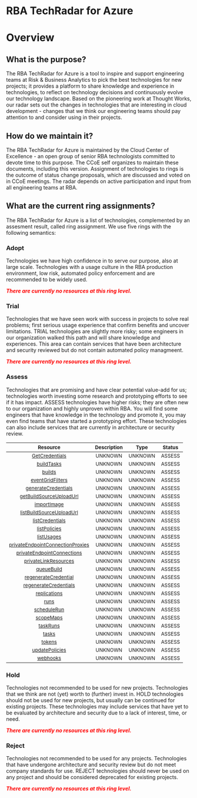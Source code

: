 
RBA TechRadar for Azure
=======================

# Overview

## What is the purpose?


The RBA TechRadar for Azure is a tool to inspire and support engineering teams at Risk & Business Analytics to pick the best technologies for new projects; it provides a platform to share knowledge and experience in technologies, to reflect on technology decisions and continuously evolve our technology landscape.  Based on the pioneering work at Thought Works, our radar sets out the changes in technologies that are interesting in cloud development - changes that we think our engineering teams should pay attention to and consider using in their projects.
## How do we maintain it?


The RBA TechRadar for Azure is maintained by the Cloud Center of Excellence - an open group of senior RBA technologists committed to devote time to this purpose.  The CCoE self organizes to maintain these documents, including this version.  Assignment of technologies to rings is the outcome of status change proposals, which are discussed and voted on in CCoE meetings.  The radar depends on active participation and input from all engineering teams at RBA.
## What are the current ring assignments?


The RBA TechRadar for Azure is a list of technologies, complemented by an assesment result, called ring assignment.  We use five rings with the following semantics:
### Adopt


Technologies we have high confidence in to serve our purpose, also at large scale.  Technologies with a usage culture in the RBA production environment, low risk, automated policy enforcement and are recommended to be widely used.  
  
***<font color="red"> There are currently no resources at this ring level. </font>***
### Trial


Technologies that we have seen work with success in projects to solve real problems;  first serious usage experience that confirm benefits and uncover limitations.  TRIAL technologies are slightly more risky; some engineers in our organization walked this path and will share knowledge and experiences.  This area can contain services that have been architecture and security reviewed but do not contain automated policy managmeent.  
  
***<font color="red"> There are currently no resources at this ring level. </font>***
### Assess


Technologies that are promising and have clear potential value-add for us; technologies worth investing some research and prototyping efforts to see if it has impact.  ASSESS technologies have higher risks;  they are often new to our organization and highly unproven within RBA.  You will find some engineers that have knowledge in the technology and promote it, you may even find teams that have started a prototyping effort.  These technologies can also include services that are currently in architecture or security review.  

|<sub>Resource</sub>|<sub>Description</sub>|<sub>Type</sub>|<sub>Status</sub>|
| :---: | :---: | :---: | :---: |
|<sub>[GetCredentials](https://github.com/openrba/python-azure-techradar/tree/master/Microsoft.DBforMariaDB/registries/GetCredentials)</sub>|<sub>UNKNOWN</sub>|<sub>UNKNOWN</sub>|<sub>ASSESS</sub>|
|<sub>[buildTasks](https://github.com/openrba/python-azure-techradar/tree/master/Microsoft.DBforMariaDB/registries/buildTasks)</sub>|<sub>UNKNOWN</sub>|<sub>UNKNOWN</sub>|<sub>ASSESS</sub>|
|<sub>[builds](https://github.com/openrba/python-azure-techradar/tree/master/Microsoft.DBforMariaDB/registries/builds)</sub>|<sub>UNKNOWN</sub>|<sub>UNKNOWN</sub>|<sub>ASSESS</sub>|
|<sub>[eventGridFilters](https://github.com/openrba/python-azure-techradar/tree/master/Microsoft.DBforMariaDB/registries/eventGridFilters)</sub>|<sub>UNKNOWN</sub>|<sub>UNKNOWN</sub>|<sub>ASSESS</sub>|
|<sub>[generateCredentials](https://github.com/openrba/python-azure-techradar/tree/master/Microsoft.DBforMariaDB/registries/generateCredentials)</sub>|<sub>UNKNOWN</sub>|<sub>UNKNOWN</sub>|<sub>ASSESS</sub>|
|<sub>[getBuildSourceUploadUrl](https://github.com/openrba/python-azure-techradar/tree/master/Microsoft.DBforMariaDB/registries/getBuildSourceUploadUrl)</sub>|<sub>UNKNOWN</sub>|<sub>UNKNOWN</sub>|<sub>ASSESS</sub>|
|<sub>[importImage](https://github.com/openrba/python-azure-techradar/tree/master/Microsoft.DBforMariaDB/registries/importImage)</sub>|<sub>UNKNOWN</sub>|<sub>UNKNOWN</sub>|<sub>ASSESS</sub>|
|<sub>[listBuildSourceUploadUrl](https://github.com/openrba/python-azure-techradar/tree/master/Microsoft.DBforMariaDB/registries/listBuildSourceUploadUrl)</sub>|<sub>UNKNOWN</sub>|<sub>UNKNOWN</sub>|<sub>ASSESS</sub>|
|<sub>[listCredentials](https://github.com/openrba/python-azure-techradar/tree/master/Microsoft.DBforMariaDB/registries/listCredentials)</sub>|<sub>UNKNOWN</sub>|<sub>UNKNOWN</sub>|<sub>ASSESS</sub>|
|<sub>[listPolicies](https://github.com/openrba/python-azure-techradar/tree/master/Microsoft.DBforMariaDB/registries/listPolicies)</sub>|<sub>UNKNOWN</sub>|<sub>UNKNOWN</sub>|<sub>ASSESS</sub>|
|<sub>[listUsages](https://github.com/openrba/python-azure-techradar/tree/master/Microsoft.DBforMariaDB/registries/listUsages)</sub>|<sub>UNKNOWN</sub>|<sub>UNKNOWN</sub>|<sub>ASSESS</sub>|
|<sub>[privateEndpointConnectionProxies](https://github.com/openrba/python-azure-techradar/tree/master/Microsoft.DBforMariaDB/registries/privateEndpointConnectionProxies)</sub>|<sub>UNKNOWN</sub>|<sub>UNKNOWN</sub>|<sub>ASSESS</sub>|
|<sub>[privateEndpointConnections](https://github.com/openrba/python-azure-techradar/tree/master/Microsoft.DBforMariaDB/registries/privateEndpointConnections)</sub>|<sub>UNKNOWN</sub>|<sub>UNKNOWN</sub>|<sub>ASSESS</sub>|
|<sub>[privateLinkResources](https://github.com/openrba/python-azure-techradar/tree/master/Microsoft.DBforMariaDB/registries/privateLinkResources)</sub>|<sub>UNKNOWN</sub>|<sub>UNKNOWN</sub>|<sub>ASSESS</sub>|
|<sub>[queueBuild](https://github.com/openrba/python-azure-techradar/tree/master/Microsoft.DBforMariaDB/registries/queueBuild)</sub>|<sub>UNKNOWN</sub>|<sub>UNKNOWN</sub>|<sub>ASSESS</sub>|
|<sub>[regenerateCredential](https://github.com/openrba/python-azure-techradar/tree/master/Microsoft.DBforMariaDB/registries/regenerateCredential)</sub>|<sub>UNKNOWN</sub>|<sub>UNKNOWN</sub>|<sub>ASSESS</sub>|
|<sub>[regenerateCredentials](https://github.com/openrba/python-azure-techradar/tree/master/Microsoft.DBforMariaDB/registries/regenerateCredentials)</sub>|<sub>UNKNOWN</sub>|<sub>UNKNOWN</sub>|<sub>ASSESS</sub>|
|<sub>[replications](https://github.com/openrba/python-azure-techradar/tree/master/Microsoft.DBforMariaDB/registries/replications)</sub>|<sub>UNKNOWN</sub>|<sub>UNKNOWN</sub>|<sub>ASSESS</sub>|
|<sub>[runs](https://github.com/openrba/python-azure-techradar/tree/master/Microsoft.DBforMariaDB/registries/runs)</sub>|<sub>UNKNOWN</sub>|<sub>UNKNOWN</sub>|<sub>ASSESS</sub>|
|<sub>[scheduleRun](https://github.com/openrba/python-azure-techradar/tree/master/Microsoft.DBforMariaDB/registries/scheduleRun)</sub>|<sub>UNKNOWN</sub>|<sub>UNKNOWN</sub>|<sub>ASSESS</sub>|
|<sub>[scopeMaps](https://github.com/openrba/python-azure-techradar/tree/master/Microsoft.DBforMariaDB/registries/scopeMaps)</sub>|<sub>UNKNOWN</sub>|<sub>UNKNOWN</sub>|<sub>ASSESS</sub>|
|<sub>[taskRuns](https://github.com/openrba/python-azure-techradar/tree/master/Microsoft.DBforMariaDB/registries/taskRuns)</sub>|<sub>UNKNOWN</sub>|<sub>UNKNOWN</sub>|<sub>ASSESS</sub>|
|<sub>[tasks](https://github.com/openrba/python-azure-techradar/tree/master/Microsoft.DBforMariaDB/registries/tasks)</sub>|<sub>UNKNOWN</sub>|<sub>UNKNOWN</sub>|<sub>ASSESS</sub>|
|<sub>[tokens](https://github.com/openrba/python-azure-techradar/tree/master/Microsoft.DBforMariaDB/registries/tokens)</sub>|<sub>UNKNOWN</sub>|<sub>UNKNOWN</sub>|<sub>ASSESS</sub>|
|<sub>[updatePolicies](https://github.com/openrba/python-azure-techradar/tree/master/Microsoft.DBforMariaDB/registries/updatePolicies)</sub>|<sub>UNKNOWN</sub>|<sub>UNKNOWN</sub>|<sub>ASSESS</sub>|
|<sub>[webhooks](https://github.com/openrba/python-azure-techradar/tree/master/Microsoft.DBforMariaDB/registries/webhooks)</sub>|<sub>UNKNOWN</sub>|<sub>UNKNOWN</sub>|<sub>ASSESS</sub>|

### Hold


Technologies not recommended to be used for new projects. Technologies that we think are not (yet) worth to (further) invest in.  HOLD technologies should not be used for new projects, but usually can be continued for existing projects.  These technologies may include services that have yet to be evaluated by architecture and security due to a lack of interest, time, or need.  
  
***<font color="red"> There are currently no resources at this ring level. </font>***
### Reject


Technologies not recommended to be used for any projects. Technologies that have undergone architecture and security review but do not meet company standards for use.  REJECT technologies should never be used on any project and should be considered deprecated for existing projects.  
  
***<font color="red"> There are currently no resources at this ring level. </font>***